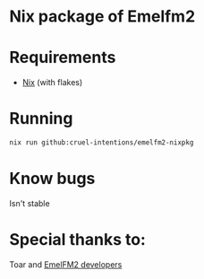 # Nix package of Emelfm2

# Requirements

- [Nix](https://nixos.org) (with flakes)

# Running

```sh
nix run github:cruel-intentions/emelfm2-nixpkg
```

# Know bugs

Isn't stable

# Special thanks to:

Toar and [EmelFM2 developers](https://emelfm2.net/)
